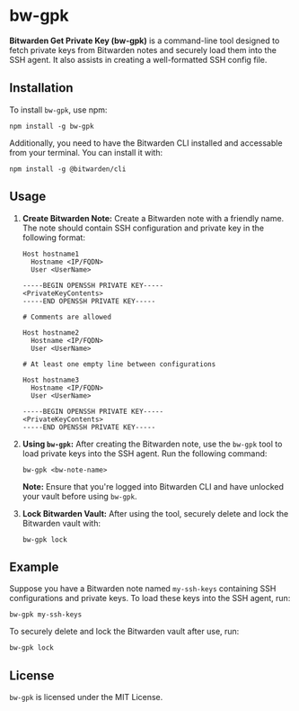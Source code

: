 # bw-gpk

**Bitwarden Get Private Key (bw-gpk)** is a command-line tool designed to fetch private keys from Bitwarden notes and securely load them into the SSH agent. It also assists in creating a well-formatted SSH config file.

## Installation

To install `bw-gpk`, use npm:

```
npm install -g bw-gpk
``` 

Additionally, you need to have the Bitwarden CLI installed and accessable from your terminal. You can install it with:


```
npm install -g @bitwarden/cli
```

## Usage

1.  **Create Bitwarden Note:** Create a Bitwarden note with a friendly name. The note should contain SSH configuration and private key in the following format:

    ```
    Host hostname1
      Hostname <IP/FQDN>
      User <UserName>
    
    -----BEGIN OPENSSH PRIVATE KEY-----
    <PrivateKeyContents>
    -----END OPENSSH PRIVATE KEY-----
    
    # Comments are allowed
    
    Host hostname2
      Hostname <IP/FQDN>
      User <UserName>
    
    # At least one empty line between configurations
    
    Host hostname3
      Hostname <IP/FQDN>
      User <UserName>
    
    -----BEGIN OPENSSH PRIVATE KEY-----
    <PrivateKeyContents>
    -----END OPENSSH PRIVATE KEY-----
    
    ```

2.  **Using `bw-gpk`:** After creating the Bitwarden note, use the `bw-gpk` tool to load private keys into the SSH agent. Run the following command:

    ```
    bw-gpk <bw-note-name>
    ```
    **Note:** Ensure that you're logged into Bitwarden CLI and have unlocked your vault before using `bw-gpk`.

3.  **Lock Bitwarden Vault:** After using the tool, securely delete and lock the Bitwarden vault with:

    ```
    bw-gpk lock
    ```

## Example

Suppose you have a Bitwarden note named `my-ssh-keys` containing SSH configurations and private keys. To load these keys into the SSH agent, run:

  ```
  bw-gpk my-ssh-keys
  ```

To securely delete and lock the Bitwarden vault after use, run:

  ```
  bw-gpk lock
  ```


## License

`bw-gpk` is licensed under the MIT License.


